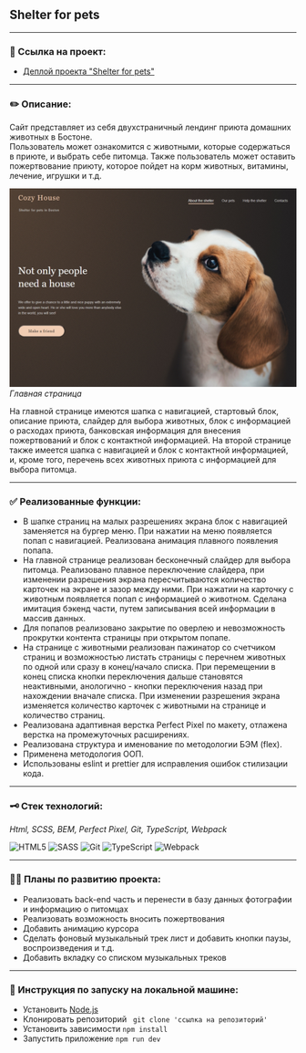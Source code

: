 ## Shelter for pets
___

### 🐶 Ссылка на проект:

* [Деплой проекта "Shelter for pets"](https://andrey-grishkov.github.io/shelter-for-pets/index.html)

___
### ✏️ Описание:

Сайт представляет из себя двухстраничный лендинг приюта домашних животных в Бостоне.   
Пользователь может ознакомится с животными, которые содержаться в приюте, и выбрать себе питомца.
Также пользователь может оставить пожертвование приюту, которое пойдет на корм животных, витамины, лечение, игрушки и 
т.д.

![Скриншот главной страницы](./src/images/screenshot.jpg)
*Главная страница*

На главной странице имеются шапка с навигацией, стартовый блок, описание приюта, слайдер для выбора животных,
блок с информацией о расходах приюта, банковская информация для внесения пожертвований и блок с контактной информацией.
На второй странице также имеется шапка с навигацией и блок с контактной информацией, и, кроме того, перечень всех 
животных приюта с информацией для выбора питомца.

___
### ✅ Реализованные функции:
* В шапке страниц на малых разрешениях экрана блок с навигацией заменяется на бургер меню. При нажатии на меню 
  появляется попап с навигацией.
Реализована анимация плавного появления попапа.
* На главной странице реализован бесконечный слайдер для выбора питомца. Реализовано плавное переключение слайдера, при 
  изменении разрешения экрана пересчитываются количество карточек на экране и зазор между ними. При нажатии на карточку 
  с животным появляется попап с информацией о животном. Сделана имитация бэкенд части, путем записывания всей информации 
  в массив данных.
* Для попапов реализовано закрытие по оверлею и невозможность прокрутки контента страницы при открытом попапе.
* На странице с животными реализован пажинатор со счетчиком страниц и возможностью листать страницы с перечнем животных 
  по одной или сразу в конец/начало списка. При перемещении в конец списка кнопки переключения дальше становятся 
  неактивными, анологично - кнопки переключения назад при нахождении вначале списка. При изменении разрешения экрана 
  изменяется количество карточек с животными на странице и количество страниц.
* Реализована адаптивная верстка Perfect Pixel по макету, отлажена верстка на промежуточных расширениях.
* Реализована структура и именование по методологии БЭМ (flex).
* Применена методология ООП.
* Использованы eslint и prettier для исправления ошибок стилизации кода.
___

### 🗝️ Стек технологий:

*Html, SCSS, BEM, Perfect Pixel, Git, TypeScript, Webpack*

![HTML5](https://img.shields.io/badge/html5-%23E34F26.svg?style=for-the-badge&logo=html5&logoColor=white)
![SASS](https://img.shields.io/badge/SASS-hotpink.svg?style=for-the-badge&logo=SASS&logoColor=white)
![Git](https://img.shields.io/badge/git-%23F05033.svg?style=for-the-badge&logo=git&logoColor=white)
![TypeScript](https://img.shields.io/badge/typescript-%23007ACC.svg?style=for-the-badge&logo=typescript&logoColor=white)
![Webpack](https://img.shields.io/badge/webpack-%238DD6F9.svg?style=for-the-badge&logo=webpack&logoColor=black)

___

### 🐕‍🦺️  Планы по развитию проекта:
* Реализовать back-end часть и перенести в базу данных фотографии и информацию о питомцах
* Реализовать возможность вносить пожертвования
* Добавить анимацию курсора
* Сделать фоновый музыкальный трек лист и добавить кнопки паузы, воспроизведения и т.д.
* Добавить вкладку со списком музыкальных треков
___

### 🐾 Инструкция по запуску на локальной машине:
* Установить [Node.js](https://nodejs.org/ru/)
* Клонировать репозиторий ``` git clone 'ссылка на репозиторий'```
* Установить зависимости ``` npm install ```
* Запустить приложение ``` npm run dev ```
